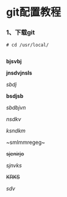 # git配置教程



### 1、下载git

```shell
# cd /usr/local/

```

```java

```

**bjsvbj**

**jnsdvjnsls**

*sbdj*

**bsdjsb**

*sbdbjvn*

_nsdkv_

_ksndkm_

~smlmmregeg~

~~sjenirjo~~

_sjnvks_

~~KRKS~~

_sdv_

